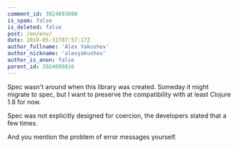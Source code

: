 ```yaml
---
comment_id: 3924693080
is_spam: false
is_deleted: false
post: /en/env/
date: 2018-05-31T07:57:17Z
author_fullname: 'Alex Yakushev'
author_nickname: 'alexyakushev'
author_is_anon: false
parent_id: 3924689816
---
```


<p>Spec wasn't around when this library was created. Someday it might migrate to spec, but I want to preserve the compatibility with at least Clojure 1.8 for now.</p><p>Spec was not explicitly designed for coercion, the developers stated that a few times.</p><p>And you mention the problem of error messages yourself.</p>
